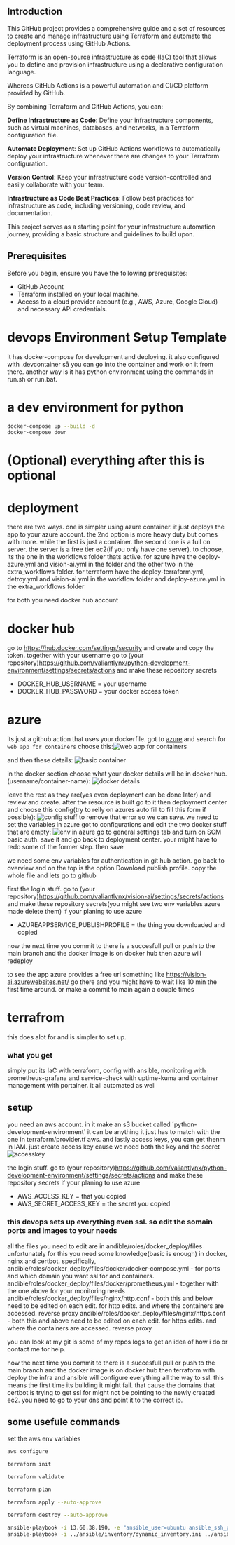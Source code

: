  ## Introduction 
 This GitHub project provides a comprehensive guide and a set of resources to create and manage infrastructure using Terraform and automate the deployment process using GitHub Actions. 
 
 Terraform is an open-source infrastructure as code (IaC) tool that allows you to define and provision infrastructure using a declarative configuration language. 
 
 Whereas GitHub Actions is a powerful automation and CI/CD platform provided by GitHub.

 
By combining Terraform and GitHub Actions, you can:

**Define Infrastructure as Code**: Define your infrastructure components, such as virtual machines, databases, and networks, in a Terraform configuration file.

**Automate Deployment**: Set up GitHub Actions workflows to automatically deploy your infrastructure whenever there are changes to your Terraform configuration.

**Version Control**: Keep your infrastructure code version-controlled and easily collaborate with your team.

**Infrastructure as Code Best Practices**: Follow best practices for infrastructure as code, including versioning, code review, and documentation.

This project serves as a starting point for your infrastructure automation journey, providing a basic structure and guidelines to build upon.

## Prerequisites
Before you begin, ensure you have the following prerequisites:

* GitHub Account
* Terraform installed on your local machine.
* Access to a cloud provider account (e.g., AWS, Azure, Google Cloud) and necessary API credentials.

# devops Environment Setup Template

it has docker-compose for development and deploying. it also configured with .devcontainer så you can go into the container and work on it from there. another way is it has python environment using the commands in run.sh or run.bat.


# a dev environment for python

```bash
docker-compose up --build -d
docker-compose down
```

# (Optional) everything after this is optional
# deployment
there are two ways. one is simpler using azure container. it just deploys the app to your azure account.
the 2nd option is more heavy duty but comes with more. while the first is just a container. the second one is a full on server. the server is a free tier ec2(if you only have one server).
to choose, its the one in the workflows folder thats active. for azure have the deploy-azure.yml and vision-ai.yml in the folder and the other two in the extra_workflows folder.
for terraform have the deploy-terraform.yml, detroy.yml and vision-ai.yml in the workflow folder and deploy-azure.yml in the extra_workflows folder

for both you need docker hub account
# docker hub 
go to https://hub.docker.com/settings/security and create and copy the token. together with your username go to (your repository)https://github.com/valiantlynx/python-development-environment/settings/secrets/actions and make these repository secrets
- DOCKER_HUB_USERNAME = your username
- DOCKER_HUB_PASSWORD = your docker access token

# azure
its just a github action that uses your dockerfile. 
got to [azure](https://portal.azure.com/#home) and search for `web app for containers`
choose this:![web app for containers](assets/image.png)

and then these details:
![basic container](assets/image2.png)

in the docker section choose what your docker details will be in docker hub. (username/container-name):
![docker details](assets/image3.png)

leave the rest as they are(yes even deployment can be done later) and review and create.
after the resource is built go to it then deployment center and choose this config(try to relly on azures auto fill to fill this form if possible):
![config stuff](assets/image4.png)
to remove that error so we can save. we need to set the variables in azure
got to configurations and edit the two docker stuff that are empty:
![env in azure](assets/image5.png)
go to general settings tab and turn on SCM basic auth.
save it and go back to deployment center. your might have to redo some of the former step. then save


we need some env variables for authentication in git hub action. go back to overview and on the top is the option Download publish profile. copy the whole file and lets go to github

first the login stuff. go to (your repository)https://github.com/valiantlynx/vision-ai/settings/secrets/actions and make these repository secrets(you might see two env variables azure made delete them)
if your planing to use azure
- AZUREAPPSERVICE_PUBLISHPROFILE = the thing you downloaded and copied

now the next time you commit to there is a succesfull pull or push to the main branch and the docker image is on docker hub then azure will redeploy

to see the app azure provides a free url something like https://vision-ai.azurewebsites.net/ go there and you might have to wait like 10 min the first time around. or make a commit to main again a couple times

# terrafrom
this does alot for and is simpler to set up. 
### what you get
simply put its IaC with terraform, config with ansible, monitoring with prometheus-grafana and service-check with uptime-kuma and container management with portainer.
it all automated as well
## setup
you need an aws account. in it make an s3 bucket called ´python-development-environment´ it can be anything it just has to match with the one in terraform/provider.tf aws. 
and lastly access keys, you can get thenm in IAM. just create access key cause we need both the key and the secret
![accesskey](assets/image6.png)

the login stuff. go to (your repository)https://github.com/valiantlynx/python-development-environment/settings/secrets/actions and make these repository secrets
if your planing to use azure
- AWS_ACCESS_KEY = that you copied
- AWS_SECRET_ACCESS_KEY = the secret you copied

### this devops sets up everything even ssl. so edit the somain ports and images to your needs
all the files you need to edit are in andible/roles/docker_deploy/files unfortunately for this you need some knowledge(basic is enough) in docker, nginx and certbot. 
specifically, 
andible/roles/docker_deploy/files/docker/docker-compose.yml - for ports and which domain you want ssl for and containers. 
andible/roles/docker_deploy/files/docker/prometheus.yml - together with the one above for your monitoring needs
andible/roles/docker_deploy/files/nginx/http.conf - both this and below need to be edited on each edit. for http edits. and where the containers are accessed. reverse proxy
andible/roles/docker_deploy/files/nginx/https.conf - both this and above need to be edited on each edit. for https edits. and where the containers are accessed. reverse proxy

you can look at my git is some of my repos logs to get an idea of how i do or contact me for help.

now the next time you commit to there is a succesfull pull or push to the main branch and the docker image is on docker hub then terraform with deploy the infra and ansible will configure everything all the way to ssl.
this means the first time its building it might fail. that cause the domains that certbot is trying to get ssl for might not be pointing to the newly created ec2. you need to go to your dns and point it to the correct ip.



## some usefule commands
set the aws env variables
```bash
aws configure
```

```bash
terraform init
```

```bash
terraform validate
```

```bash
terraform plan
```

```bash
terraform apply --auto-approve
```	

```bash
terraform destroy --auto-approve
```	

```bash
ansible-playbook -i 13.60.38.190, -e "ansible_user=ubuntu ansible_ssh_private_key_file=modules/pk/terraform-key.pem" ../ansible/deploy-app.yml
ansible-playbook -i ../ansible/inventory/dynamic_inventory.ini ../ansible/deploy-app.yml
```
